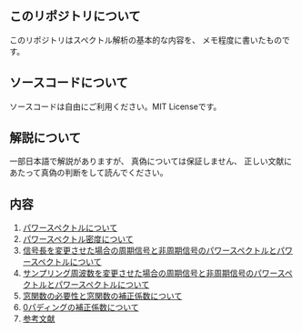 ## このリポジトリについて
このリポジトリはスペクトル解析の基本的な内容を、
メモ程度に書いたものです。

## ソースコードについて
ソースコードは自由にご利用ください。MIT Licenseです。

## 解説について
一部日本語で解説がありますが、
真偽については保証しません、
正しい文献にあたって真偽の判断をして読んでください。

## 内容
1. [パワースペクトルについて](doc/ps.md)
1. [パワースペクトル密度について](doc/psd.md)
1. [信号長を変更させた場合の周期信号と非周期信号のパワースペクトルとパワースペクトルについて](doc/v1.md)
1. [サンプリング周波数を変更させた場合の周期信号と非周期信号のパワースペクトルとパワースペクトルについて](doc/v2.md)
1. [窓関数の必要性と窓関数の補正係数について](doc/wind.md)
1. [0パディングの補正係数について](doc/pad.md)
1. [参考文献](doc/ref.md)
